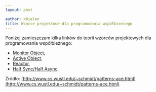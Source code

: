 ```yaml
---
layout: post

author: kbielen
title: Wzorce projektowe dla programowania współbieżnego
---
```


Poniżej zamieszczam kilka linków do teorii wzorców projektowych dla
programowania współbieżnego:

* [Monitor Object](http://www.cs.wustl.edu/~schmidt/PDF/monitor.pdf),
* [Active Object](http://www.cs.wustl.edu/~schmidt/PDF/Act-Obj.pdf),
* [Reactor](http://www.cs.wustl.edu/~schmidt/PDF/reactor-siemens.pdf),
* [Half Sync/Half Async](http://www.cs.wustl.edu/~schmidt/PDF/PLoP-95.pdf).

Źródło:
[http://www.cs.wustl.edu/~schmidt/patterns-ace.html](http://www.cs.wustl.edu/~schmidt/patterns-ace.html)
